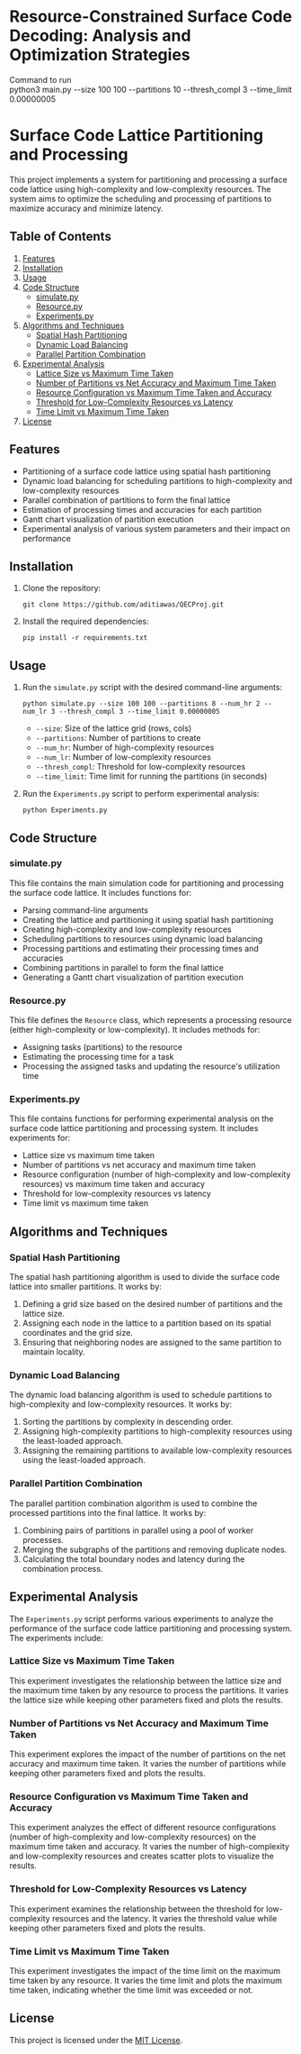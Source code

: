 # Resource-Constrained Surface Code Decoding: Analysis and Optimization Strategies

Command to run\
python3 main.py --size 100 100 --partitions 10 --thresh_compl 3 --time_limit 0.00000005

# Surface Code Lattice Partitioning and Processing

This project implements a system for partitioning and processing a surface code lattice using high-complexity and low-complexity resources. The system aims to optimize the scheduling and processing of partitions to maximize accuracy and minimize latency.

## Table of Contents

1. [Features](#features)
2. [Installation](#installation)
3. [Usage](#usage)
4. [Code Structure](#code-structure)
   - [simulate.py](#simulate.py)
   - [Resource.py](#resource.py)
   - [Experiments.py](#experiments.py)
5. [Algorithms and Techniques](#algorithms-and-techniques)
   - [Spatial Hash Partitioning](#spatial-hash-partitioning)
   - [Dynamic Load Balancing](#dynamic-load-balancing)
   - [Parallel Partition Combination](#parallel-partition-combination)
6. [Experimental Analysis](#experimental-analysis)
   - [Lattice Size vs Maximum Time Taken](#lattice-size-vs-maximum-time-taken)
   - [Number of Partitions vs Net Accuracy and Maximum Time Taken](#number-of-partitions-vs-net-accuracy-and-maximum-time-taken)
   - [Resource Configuration vs Maximum Time Taken and Accuracy](#resource-configuration-vs-maximum-time-taken-and-accuracy)
   - [Threshold for Low-Complexity Resources vs Latency](#threshold-for-low-complexity-resources-vs-latency)
   - [Time Limit vs Maximum Time Taken](#time-limit-vs-maximum-time-taken)
7. [License](#license)

## Features

- Partitioning of a surface code lattice using spatial hash partitioning
- Dynamic load balancing for scheduling partitions to high-complexity and low-complexity resources
- Parallel combination of partitions to form the final lattice
- Estimation of processing times and accuracies for each partition
- Gantt chart visualization of partition execution
- Experimental analysis of various system parameters and their impact on performance

## Installation

1. Clone the repository:
   ```
   git clone https://github.com/aditiawas/QECProj.git
   ```
2. Install the required dependencies:
   ```
   pip install -r requirements.txt
   ```

## Usage

1. Run the `simulate.py` script with the desired command-line arguments:
   ```
   python simulate.py --size 100 100 --partitions 8 --num_hr 2 --num_lr 3 --thresh_compl 3 --time_limit 0.00000005
   ```
   - `--size`: Size of the lattice grid (rows, cols)
   - `--partitions`: Number of partitions to create
   - `--num_hr`: Number of high-complexity resources
   - `--num_lr`: Number of low-complexity resources
   - `--thresh_compl`: Threshold for low-complexity resources
   - `--time_limit`: Time limit for running the partitions (in seconds)

2. Run the `Experiments.py` script to perform experimental analysis:
   ```
   python Experiments.py
   ```

## Code Structure

### simulate.py

This file contains the main simulation code for partitioning and processing the surface code lattice. It includes functions for:
- Parsing command-line arguments
- Creating the lattice and partitioning it using spatial hash partitioning
- Creating high-complexity and low-complexity resources
- Scheduling partitions to resources using dynamic load balancing
- Processing partitions and estimating their processing times and accuracies
- Combining partitions in parallel to form the final lattice
- Generating a Gantt chart visualization of partition execution

### Resource.py

This file defines the `Resource` class, which represents a processing resource (either high-complexity or low-complexity). It includes methods for:
- Assigning tasks (partitions) to the resource
- Estimating the processing time for a task
- Processing the assigned tasks and updating the resource's utilization time

### Experiments.py

This file contains functions for performing experimental analysis on the surface code lattice partitioning and processing system. It includes experiments for:
- Lattice size vs maximum time taken
- Number of partitions vs net accuracy and maximum time taken
- Resource configuration (number of high-complexity and low-complexity resources) vs maximum time taken and accuracy
- Threshold for low-complexity resources vs latency
- Time limit vs maximum time taken

## Algorithms and Techniques

### Spatial Hash Partitioning

The spatial hash partitioning algorithm is used to divide the surface code lattice into smaller partitions. It works by:
1. Defining a grid size based on the desired number of partitions and the lattice size.
2. Assigning each node in the lattice to a partition based on its spatial coordinates and the grid size.
3. Ensuring that neighboring nodes are assigned to the same partition to maintain locality.

### Dynamic Load Balancing

The dynamic load balancing algorithm is used to schedule partitions to high-complexity and low-complexity resources. It works by:
1. Sorting the partitions by complexity in descending order.
2. Assigning high-complexity partitions to high-complexity resources using the least-loaded approach.
3. Assigning the remaining partitions to available low-complexity resources using the least-loaded approach.

### Parallel Partition Combination

The parallel partition combination algorithm is used to combine the processed partitions into the final lattice. It works by:
1. Combining pairs of partitions in parallel using a pool of worker processes.
2. Merging the subgraphs of the partitions and removing duplicate nodes.
3. Calculating the total boundary nodes and latency during the combination process.

## Experimental Analysis

The `Experiments.py` script performs various experiments to analyze the performance of the surface code lattice partitioning and processing system. The experiments include:

### Lattice Size vs Maximum Time Taken

This experiment investigates the relationship between the lattice size and the maximum time taken by any resource to process the partitions. It varies the lattice size while keeping other parameters fixed and plots the results.

### Number of Partitions vs Net Accuracy and Maximum Time Taken

This experiment explores the impact of the number of partitions on the net accuracy and maximum time taken. It varies the number of partitions while keeping other parameters fixed and plots the results.

### Resource Configuration vs Maximum Time Taken and Accuracy

This experiment analyzes the effect of different resource configurations (number of high-complexity and low-complexity resources) on the maximum time taken and accuracy. It varies the number of high-complexity and low-complexity resources and creates scatter plots to visualize the results.

### Threshold for Low-Complexity Resources vs Latency

This experiment examines the relationship between the threshold for low-complexity resources and the latency. It varies the threshold value while keeping other parameters fixed and plots the results.

### Time Limit vs Maximum Time Taken

This experiment investigates the impact of the time limit on the maximum time taken by any resource. It varies the time limit and plots the maximum time taken, indicating whether the time limit was exceeded or not.

## License

This project is licensed under the [MIT License](LICENSE).